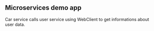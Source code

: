 <h2>Microservices demo app</h2>

Car service calls user service using WebClient to get informations about user data.


